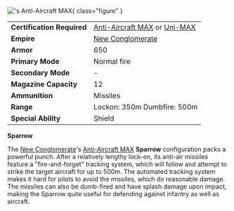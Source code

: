 !['s Anti-Aircraft
[MAX](../armor/Mechanized_Assault_Exo-Suit.md)](../images/SparrowPicture.jpg){ class="figure" }

|                            |                                                                                                                                            |
| -------------------------- | ------------------------------------------------------------------------------------------------------------------------------------------ |
| **Certification Required** | [Anti-Aircraft MAX](<../certifications/Anti-Aircraft_MAX_(Certification).md>) or [Uni-MAX](<../certifications/Uni-MAX_(Certification).md>) |
| **Empire**                 | [New Conglomerate](../etc/New_Conglomerate.md)                                                                                             |
| **Armor**                  | 650                                                                                                                                        |
| **Primary Mode**           | Normal fire                                                                                                                                |
| **Secondary Mode**         | \-                                                                                                                                         |
| **Magazine Capacity**      | 12                                                                                                                                         |
| **Ammunition**             | Missiles                                                                                                                                   |
| **Range**                  | Lockon: 350m Dumbfire: 500m                                                                                                                |
| **Special Ability**        | Shield                                                                                                                                     |

**Sparrow**

The [New Conglomerate](../etc/New_Conglomerate.md)'s
[Anti-Aircraft MAX](<../certifications/Anti-Aircraft_MAX_(Certification).md>)
**Sparrow** configuration packs a powerful punch. After a relatively lengthy
lock-on, its anti-air missiles feature a "fire-and-forget" tracking system,
which will follow and attempt to strike the target aircraft for up to 500m. The
automated tracking system makes it hard for pilots to avoid the missiles, which
do reasonable damage. The missiles can also be dumb-fired and have splash damage
upon impact, making the Sparrow quite useful for defending against infantry as
well as aircraft.
